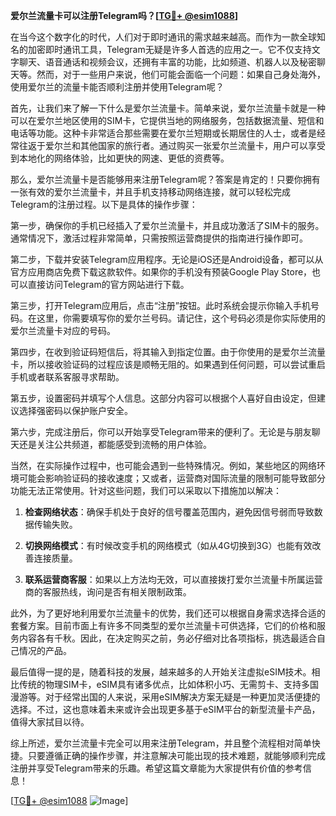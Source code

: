 **爱尔兰流量卡可以注册Telegram吗？[[TG💪+ @esim1088](https://t.me/s/esim1088)]**

在当今这个数字化的时代，人们对于即时通讯的需求越来越高。而作为一款全球知名的加密即时通讯工具，Telegram无疑是许多人首选的应用之一。它不仅支持文字聊天、语音通话和视频会议，还拥有丰富的功能，比如频道、机器人以及秘密聊天等。然而，对于一些用户来说，他们可能会面临一个问题：如果自己身处海外，使用爱尔兰的流量卡能否顺利注册并使用Telegram呢？

首先，让我们来了解一下什么是爱尔兰流量卡。简单来说，爱尔兰流量卡就是一种可以在爱尔兰地区使用的SIM卡，它提供当地的网络服务，包括数据流量、短信和电话等功能。这种卡非常适合那些需要在爱尔兰短期或长期居住的人士，或者是经常往返于爱尔兰和其他国家的旅行者。通过购买一张爱尔兰流量卡，用户可以享受到本地化的网络体验，比如更快的网速、更低的资费等。

那么，爱尔兰流量卡是否能够用来注册Telegram呢？答案是肯定的！只要你拥有一张有效的爱尔兰流量卡，并且手机支持移动网络连接，就可以轻松完成Telegram的注册过程。以下是具体的操作步骤：

第一步，确保你的手机已经插入了爱尔兰流量卡，并且成功激活了SIM卡的服务。通常情况下，激活过程非常简单，只需按照运营商提供的指南进行操作即可。

第二步，下载并安装Telegram应用程序。无论是iOS还是Android设备，都可以从官方应用商店免费下载这款软件。如果你的手机没有预装Google Play Store，也可以直接访问Telegram的官方网站进行下载。

第三步，打开Telegram应用后，点击“注册”按钮。此时系统会提示你输入手机号码。在这里，你需要填写你的爱尔兰号码。请记住，这个号码必须是你实际使用的爱尔兰流量卡对应的号码。

第四步，在收到验证码短信后，将其输入到指定位置。由于你使用的是爱尔兰流量卡，所以接收验证码的过程应该是顺畅无阻的。如果遇到任何问题，可以尝试重启手机或者联系客服寻求帮助。

第五步，设置密码并填写个人信息。这部分内容可以根据个人喜好自由设定，但建议选择强密码以保护账户安全。

第六步，完成注册后，你可以开始享受Telegram带来的便利了。无论是与朋友聊天还是关注公共频道，都能感受到流畅的用户体验。

当然，在实际操作过程中，也可能会遇到一些特殊情况。例如，某些地区的网络环境可能会影响验证码的接收速度；又或者，运营商对国际流量的限制可能导致部分功能无法正常使用。针对这些问题，我们可以采取以下措施加以解决：

1. **检查网络状态**：确保手机处于良好的信号覆盖范围内，避免因信号弱而导致数据传输失败。
   
2. **切换网络模式**：有时候改变手机的网络模式（如从4G切换到3G）也能有效改善连接质量。
   
3. **联系运营商客服**：如果以上方法均无效，可以直接拨打爱尔兰流量卡所属运营商的客服热线，询问是否有相关限制政策。

此外，为了更好地利用爱尔兰流量卡的优势，我们还可以根据自身需求选择合适的套餐方案。目前市面上有许多不同类型的爱尔兰流量卡可供选择，它们的价格和服务内容各有千秋。因此，在决定购买之前，务必仔细对比各项指标，挑选最适合自己情况的产品。

最后值得一提的是，随着科技的发展，越来越多的人开始关注虚拟eSIM技术。相比传统的物理SIM卡，eSIM具有诸多优点，比如体积小巧、无需剪卡、支持多国漫游等。对于经常出国的人来说，采用eSIM解决方案无疑是一种更加灵活便捷的选择。不过，这也意味着未来或许会出现更多基于eSIM平台的新型流量卡产品，值得大家拭目以待。

综上所述，爱尔兰流量卡完全可以用来注册Telegram，并且整个流程相对简单快捷。只要遵循正确的操作步骤，并注意解决可能出现的技术难题，就能够顺利完成注册并享受Telegram带来的乐趣。希望这篇文章能为大家提供有价值的参考信息！

[[TG💪+ @esim1088](https://t.me/s/esim1088) ![Image](https://i.postimg.cc/4NQfJmqS/Snipaste-2025-05-13-00-14-12.png)]